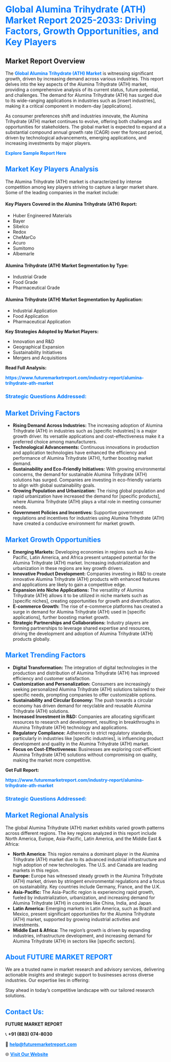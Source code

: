 <h1 style="color: #007BFF;">Global Alumina Trihydrate (ATH) Market Report 2025-2033: Driving Factors, Growth Opportunities, and Key Players</h1>

<section id="overview">
<h2>Market Report Overview</h2>
<p>The <a href="https://www.futuremarketreport.com/industry-report/alumina-trihydrate-ath-market" style="color: #007BFF; text-decoration: none;"><strong>Global Alumina Trihydrate (ATH) Market</strong></a> is witnessing significant growth, driven by increasing demand across various industries. This report delves into the key aspects of the Alumina Trihydrate (ATH) market, providing a comprehensive analysis of its current status, future potential, and challenges. The demand for Alumina Trihydrate (ATH) has surged due to its wide-ranging applications in industries such as [insert industries], making it a critical component in modern-day [applications].</p>
<p>As consumer preferences shift and industries innovate, the Alumina Trihydrate (ATH) market continues to evolve, offering both challenges and opportunities for stakeholders. The global market is expected to expand at a substantial compound annual growth rate (CAGR) over the forecast period, driven by technological advancements, emerging applications, and increasing investments by major players.</p>
</section>

<section id="overview">
<p><a href="https://www.futuremarketreport.com/request-sample/reportId=41869" style="color: #007BFF; text-decoration: none;"><strong>Explore Sample Report Here</strong></a></p>
</section>

<section id="key-players">
<h2 style="color: #007BFF;">Market Key Players Analysis</h2>
<p>The Alumina Trihydrate (ATH) market is characterized by intense competition among key players striving to capture a larger market share. Some of the leading companies in the market include:</p>
<h4>Key Players Covered in the Alumina Trihydrate (ATH) Report:</h4>
<ul><li>Huber Engineered Materials</li><li>Bayer</li><li>Sibelco</li><li>Redox</li><li>CheMarCo</li><li>Acuro</li><li>Sumitomo</li><li>Albemarle</li></ul>
<h4>Alumina Trihydrate (ATH) Market Segmentation by Type:</h4>
<ul><li>Industrial Grade</li><li>Food Grade</li><li>Pharmaceutical Grade</li></ul>

<h4>Alumina Trihydrate (ATH) Market Segmentation by Application:</h4>
<ul><li>Industrial Application</li><li>Food Application</li><li>Pharmaceutical Application</li></ul>
<p><strong>Key Strategies Adopted by Market Players:</strong></p>
<ul>
<li>Innovation and R&D</li>
<li>Geographical Expansion</li>
<li>Sustainability Initiatives</li>
<li>Mergers and Acquisitions</li>
</ul>
</section>

<section>
<p><strong>Read Full Analysis: </strong></p><a href="https://www.futuremarketreport.com/industry-report/alumina-trihydrate-ath-market" style="color: #007BFF; text-decoration: none;"><strong>https://www.futuremarketreport.com/industry-report/alumina-trihydrate-ath-market</strong></a>
<h3 style="color: #007BFF;">Strategic Questions Addressed:</h3>
</section>

<section id="driving-factors">
<h2 style="color: #007BFF;">Market Driving Factors</h2>
<ul>
<li><strong>Rising Demand Across Industries:</strong> The increasing adoption of Alumina Trihydrate (ATH) in industries such as [specific industries] is a major growth driver. Its versatile applications and cost-effectiveness make it a preferred choice among manufacturers.</li>
<li><strong>Technological Advancements:</strong> Continuous innovations in production and application technologies have enhanced the efficiency and performance of Alumina Trihydrate (ATH), further boosting market demand.</li>
<li><strong>Sustainability and Eco-Friendly Initiatives:</strong> With growing environmental concerns, the demand for sustainable Alumina Trihydrate (ATH) solutions has surged. Companies are investing in eco-friendly variants to align with global sustainability goals.</li>
<li><strong>Growing Population and Urbanization:</strong> The rising global population and rapid urbanization have increased the demand for [specific products], where Alumina Trihydrate (ATH) plays a vital role in meeting consumer needs.</li>
<li><strong>Government Policies and Incentives:</strong> Supportive government regulations and incentives for industries using Alumina Trihydrate (ATH) have created a conducive environment for market growth.</li>
</ul>
</section>

<section id="growth-opportunities">
<h2 style="color: #007BFF;">Market Growth Opportunities</h2>
<ul>
<li><strong>Emerging Markets:</strong> Developing economies in regions such as Asia-Pacific, Latin America, and Africa present untapped potential for the Alumina Trihydrate (ATH) market. Increasing industrialization and urbanization in these regions are key growth drivers.</li>
<li><strong>Innovative Product Development:</strong> Companies investing in R&D to create innovative Alumina Trihydrate (ATH) products with enhanced features and applications are likely to gain a competitive edge.</li>
<li><strong>Expansion into Niche Applications:</strong> The versatility of Alumina Trihydrate (ATH) allows it to be utilized in niche markets such as [specific niches], creating opportunities for growth and diversification.</li>
<li><strong>E-commerce Growth:</strong> The rise of e-commerce platforms has created a surge in demand for Alumina Trihydrate (ATH) used in [specific applications], further boosting market growth.</li>
<li><strong>Strategic Partnerships and Collaborations:</strong> Industry players are forming partnerships to leverage shared expertise and resources, driving the development and adoption of Alumina Trihydrate (ATH) products globally.</li>
</ul>
</section>

<section id="trending-factors">
<h2 style="color: #007BFF;">Market Trending Factors</h2>
<ul>
<li><strong>Digital Transformation:</strong> The integration of digital technologies in the production and distribution of Alumina Trihydrate (ATH) has improved efficiency and customer satisfaction.</li>
<li><strong>Customization and Personalization:</strong> Consumers are increasingly seeking personalized Alumina Trihydrate (ATH) solutions tailored to their specific needs, prompting companies to offer customizable options.</li>
<li><strong>Sustainability and Circular Economy:</strong> The push towards a circular economy has driven demand for recyclable and reusable Alumina Trihydrate (ATH) solutions.</li>
<li><strong>Increased Investment in R&D:</strong> Companies are allocating significant resources to research and development, resulting in breakthroughs in Alumina Trihydrate (ATH) technology and applications.</li>
<li><strong>Regulatory Compliance:</strong> Adherence to strict regulatory standards, particularly in industries like [specific industries], is influencing product development and quality in the Alumina Trihydrate (ATH) market.</li>
<li><strong>Focus on Cost-Effectiveness:</strong> Businesses are exploring cost-efficient Alumina Trihydrate (ATH) solutions without compromising on quality, making the market more competitive.</li>
</ul>
</section>

<section>
<p><strong>Get Full Report: </strong></p><a href="https://www.futuremarketreport.com/industry-report/alumina-trihydrate-ath-market" style="color: #007BFF; text-decoration: none;"><strong>https://www.futuremarketreport.com/industry-report/alumina-trihydrate-ath-market</strong></a>
<h3 style="color: #007BFF;">Strategic Questions Addressed:</h3>
</section>


<section id="regional-analysis">
<h2 style="color: #007BFF;">Market Regional Analysis</h2>
<p>The global Alumina Trihydrate (ATH) market exhibits varied growth patterns across different regions. The key regions analyzed in this report include North America, Europe, Asia-Pacific, Latin America, and the Middle East & Africa:</p>
<ul>
<li><strong>North America:</strong> This region remains a dominant player in the Alumina Trihydrate (ATH) market due to its advanced industrial infrastructure and high adoption of new technologies. The U.S. and Canada are leading markets in this region.</li>
<li><strong>Europe:</strong> Europe has witnessed steady growth in the Alumina Trihydrate (ATH) market, driven by stringent environmental regulations and a focus on sustainability. Key countries include Germany, France, and the U.K.</li>
<li><strong>Asia-Pacific:</strong> The Asia-Pacific region is experiencing rapid growth, fueled by industrialization, urbanization, and increasing demand for Alumina Trihydrate (ATH) in countries like China, India, and Japan.</li>
<li><strong>Latin America:</strong> Emerging markets in Latin America, such as Brazil and Mexico, present significant opportunities for the Alumina Trihydrate (ATH) market, supported by growing industrial activities and investments.</li>
<li><strong>Middle East & Africa:</strong> The region’s growth is driven by expanding industries, infrastructure development, and increasing demand for Alumina Trihydrate (ATH) in sectors like [specific sectors].</li>
</ul>
</section>

<footer>
<h2 style="color: #007BFF;">About FUTURE MARKET REPORT</h2>
<p>We are a trusted name in market research and advisory services, delivering actionable insights and strategic support to businesses across diverse industries. Our expertise lies in offering:</p>

<p>Stay ahead in today’s competitive landscape with our tailored research solutions.</p>

<h2 style="color: #007BFF;">Contact Us:</h2>
<p><strong>FUTURE MARKET REPORT</strong></p>
<p>📞 <strong>+91 (883) 074-8030</strong></p>
<p>📧 <strong><a href="mailto:help@futuremarketreport.com" style="color: #007BFF;">help@futuremarketreport.com</a></strong></p>
<p>🌐 <strong><a href="https://www.futuremarketreport.com/" style="color: #007BFF;">Visit Our Website</a></strong></p>
</footer>